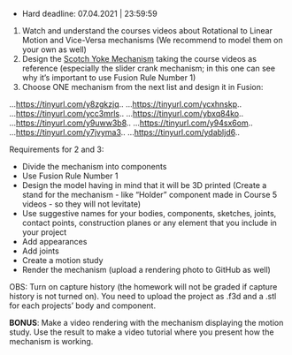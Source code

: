 * Hard deadline:  07.04.2021 | 23:59:59
1. Watch and understand the courses videos about Rotational to Linear Motion and Vice-Versa mechanisms (We recommend to model them on your own as well)
2. Design the [Scotch Yoke Mechanism](https://www.youtube.com/watch?v=HhX-8RyP214&ab_channel=SkylineTutorials) taking the course videos as reference (especially the slider crank mechanism; in this one can see why it’s important to use Fusion Rule Number 1)
3. Choose ONE mechanism from the next list and design it in Fusion:

  ...https://tinyurl.com/y8zgkzjq..
  ...https://tinyurl.com/ycxhnskp..
  ...https://tinyurl.com/ycc3mrls..
  ...https://tinyurl.com/ybxq84ko..
  ...https://tinyurl.com/y9uww3b8..
  ...https://tinyurl.com/y94sx6om..
  ...https://tinyurl.com/y7jvyma3..
  ...https://tinyurl.com/ydabljd6..
  
Requirements for 2 and 3:

  * Divide the mechanism into components
  * Use Fusion Rule Number 1
  * Design the model having in mind that it will be 3D printed (Create a stand for the mechanism - like “Holder” component made in Course 5 videos - so they will not levitate)
  * Use suggestive names for your bodies, components, sketches, joints, contact points, construction planes or any element that you include in your project
  * Add appearances
  * Add joints
  * Create a motion study
  * Render the mechanism (upload a rendering photo to GitHub as well)

  OBS: Turn on capture history (the homework will not be graded if capture history is not turned on). You need to upload the project as .f3d and a .stl for each projects’ body and component.

  **BONUS**:  Make a video rendering with the mechanism displaying the motion study. Use the result to make a video tutorial where you present how the mechanism is working.
